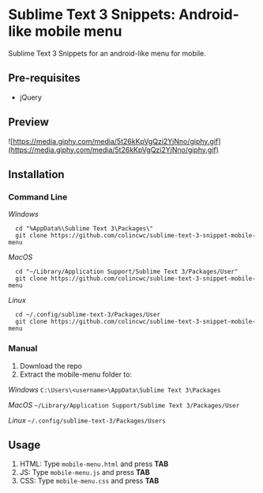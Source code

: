 # Sublime Text 3 Snippets: Android-like mobile menu
Sublime Text 3 Snippets for an android-like menu for mobile.


## Pre-requisites

* jQuery


## Preview

![https://media.giphy.com/media/5t26kKpVgQzi2YjNno/giphy.gif](https://media.giphy.com/media/5t26kKpVgQzi2YjNno/giphy.gif)


## Installation

### **Command Line**

*Windows*

      cd "%AppData%\Sublime Text 3\Packages\"
      git clone https://github.com/colincwc/sublime-text-3-snippet-mobile-menu


*MacOS*

      cd "~/Library/Application Support/Sublime Text 3/Packages/User"
      git clone https://github.com/colincwc/sublime-text-3-snippet-mobile-menu


*Linux*

      cd ~/.config/sublime-text-3/Packages/User
      git clone https://github.com/colincwc/sublime-text-3-snippet-mobile-menu


### Manual

1. Download the repo
2. Extract the mobile-menu folder to:

*Windows* ```C:\Users\<username>\AppData\Sublime Text 3\Packages```

*MacOS* ```~/Library/Application Support/Sublime Text 3/Packages/User```

*Linux* ```~/.config/sublime-text-3/Packages/Users```


## Usage

1. HTML: Type `mobile-menu.html` and press **TAB**
2. JS:   Type `mobile-menu.js` and press **TAB**
3. CSS:  Type `mobile-menu.css` and press **TAB**
